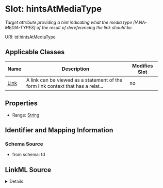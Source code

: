 

# Slot: hintsAtMediaType


_Target attribute providing a hint indicating what the media type [IANA-MEDIA-TYPES] of the result of dereferencing the link should be._



URI: [td:hintsAtMediaType](https://www.w3.org/2019/wot/td#hintsAtMediaType)



<!-- no inheritance hierarchy -->





## Applicable Classes

| Name | Description | Modifies Slot |
| --- | --- | --- |
| [Link](Link.md) | A link can be viewed as a statement of the form link context that has a relat... |  no  |







## Properties

* Range: [String](String.md)





## Identifier and Mapping Information







### Schema Source


* from schema: td




## LinkML Source

<details>
```yaml
name: hintsAtMediaType
description: Target attribute providing a hint indicating what the media type [IANA-MEDIA-TYPES]
  of the result of dereferencing the link should be.
from_schema: td
rank: 1000
alias: hintsAtMediaType
owner: Link
domain_of:
- Link
range: string

```
</details>